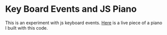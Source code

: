 # Key Board Events and JS Piano

This is an experiment with js keyboard events.
[Here](https://devtrader.github.io/quickdrillJSPiano/) is a live piece of a piano I built with this code.

